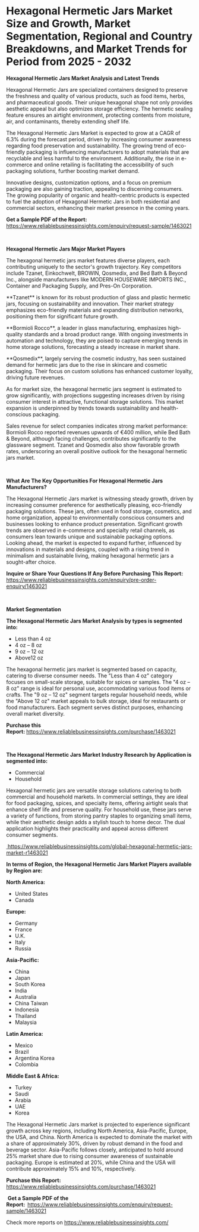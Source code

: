 <p><h1>Hexagonal Hermetic Jars Market Size and Growth, Market Segmentation, Regional and Country Breakdowns, and Market Trends for Period from 2025 -  2032</h1></p><p><strong>Hexagonal Hermetic Jars Market Analysis and Latest Trends</strong></p>
<p><p>Hexagonal Hermetic Jars are specialized containers designed to preserve the freshness and quality of various products, such as food items, herbs, and pharmaceutical goods. Their unique hexagonal shape not only provides aesthetic appeal but also optimizes storage efficiency. The hermetic sealing feature ensures an airtight environment, protecting contents from moisture, air, and contaminants, thereby extending shelf life.</p><p>The Hexagonal Hermetic Jars Market is expected to grow at a CAGR of 6.3% during the forecast period, driven by increasing consumer awareness regarding food preservation and sustainability. The growing trend of eco-friendly packaging is influencing manufacturers to adopt materials that are recyclable and less harmful to the environment. Additionally, the rise in e-commerce and online retailing is facilitating the accessibility of such packaging solutions, further boosting market demand. </p><p>Innovative designs, customization options, and a focus on premium packaging are also gaining traction, appealing to discerning consumers. The growing popularity of organic and health-centric products is expected to fuel the adoption of Hexagonal Hermetic Jars in both residential and commercial sectors, enhancing their market presence in the coming years.</p></p>
<p><strong>Get a Sample PDF of the Report:&nbsp;</strong> <a href="https://www.reliablebusinessinsights.com/enquiry/request-sample/1463021?utm_campaign=3455&utm_medium=2&utm_source=Github&utm_content=ia&utm_term=05042025&utm_id=hexagonal-hermetic-jars">https://www.reliablebusinessinsights.com/enquiry/request-sample/1463021</a></p>
<p>&nbsp;</p>
<p><strong>Hexagonal Hermetic Jars Major Market Players</strong></p>
<p><p>The hexagonal hermetic jars market features diverse players, each contributing uniquely to the sector's growth trajectory. Key competitors include Tzanet, Einkochwelt, BROWIN, Qosmedix, and Bed Bath & Beyond Inc., alongside manufacturers like MODERN HOUSEWARE IMPORTS INC., Container and Packaging Supply, and Pres-On Corporation.</p><p>**Tzanet** is known for its robust production of glass and plastic hermetic jars, focusing on sustainability and innovation. Their market strategy emphasizes eco-friendly materials and expanding distribution networks, positioning them for significant future growth.</p><p>**Bormioli Rocco**, a leader in glass manufacturing, emphasizes high-quality standards and a broad product range. With ongoing investments in automation and technology, they are poised to capture emerging trends in home storage solutions, forecasting a steady increase in market share.</p><p>**Qosmedix**, largely serving the cosmetic industry, has seen sustained demand for hermetic jars due to the rise in skincare and cosmetic packaging. Their focus on custom solutions has enhanced customer loyalty, driving future revenues.</p><p>As for market size, the hexagonal hermetic jars segment is estimated to grow significantly, with projections suggesting increases driven by rising consumer interest in attractive, functional storage solutions. This market expansion is underpinned by trends towards sustainability and health-conscious packaging.</p><p>Sales revenue for select companies indicates strong market performance: Bormioli Rocco reported revenues upwards of €400 million, while Bed Bath & Beyond, although facing challenges, contributes significantly to the glassware segment. Tzanet and Qosmedix also show favorable growth rates, underscoring an overall positive outlook for the hexagonal hermetic jars market.</p></p>
<p>&nbsp;</p>
<p><strong>What Are The Key Opportunities For Hexagonal Hermetic Jars Manufacturers?</strong></p>
<p><p>The Hexagonal Hermetic Jars market is witnessing steady growth, driven by increasing consumer preference for aesthetically pleasing, eco-friendly packaging solutions. These jars, often used in food storage, cosmetics, and home organization, appeal to environmentally conscious consumers and businesses looking to enhance product presentation. Significant growth trends are observed in e-commerce and specialty retail channels, as consumers lean towards unique and sustainable packaging options. Looking ahead, the market is expected to expand further, influenced by innovations in materials and designs, coupled with a rising trend in minimalism and sustainable living, making hexagonal hermetic jars a sought-after choice.</p></p>
<p><strong>Inquire or Share Your Questions If Any Before Purchasing This Report:</strong> <a href="https://www.reliablebusinessinsights.com/enquiry/pre-order-enquiry/1463021?utm_campaign=3455&utm_medium=2&utm_source=Github&utm_content=ia&utm_term=05042025&utm_id=hexagonal-hermetic-jars">https://www.reliablebusinessinsights.com/enquiry/pre-order-enquiry/1463021</a></p>
<p>&nbsp;</p>
<p><strong>Market Segmentation</strong></p>
<p><strong>The Hexagonal Hermetic Jars Market Analysis by types is segmented into:</strong></p>
<p><ul><li>Less than 4 oz</li><li>4 oz – 8 oz</li><li>9 oz – 12 oz</li><li>Above12 oz</li></ul></p>
<p><p>The hexagonal hermetic jars market is segmented based on capacity, catering to diverse consumer needs. The "Less than 4 oz" category focuses on small-scale storage, suitable for spices or samples. The "4 oz – 8 oz" range is ideal for personal use, accommodating various food items or crafts. The "9 oz – 12 oz" segment targets regular household needs, while the "Above 12 oz" market appeals to bulk storage, ideal for restaurants or food manufacturers. Each segment serves distinct purposes, enhancing overall market diversity.</p></p>
<p><strong>Purchase this Report:&nbsp;</strong><a href="https://www.reliablebusinessinsights.com/purchase/1463021?utm_campaign=3455&utm_medium=2&utm_source=Github&utm_content=ia&utm_term=05042025&utm_id=hexagonal-hermetic-jars">https://www.reliablebusinessinsights.com/purchase/1463021</a></p>
<p>&nbsp;</p>
<p><strong>The Hexagonal Hermetic Jars Market Industry Research by Application is segmented into:</strong></p>
<p><ul><li>Commercial</li><li>Household</li></ul></p>
<p><p>Hexagonal hermetic jars are versatile storage solutions catering to both commercial and household markets. In commercial settings, they are ideal for food packaging, spices, and specialty items, offering airtight seals that enhance shelf life and preserve quality. For household use, these jars serve a variety of functions, from storing pantry staples to organizing small items, while their aesthetic design adds a stylish touch to home decor. The dual application highlights their practicality and appeal across different consumer segments.</p></p>
<p><a href="https://www.reliablebusinessinsights.com/global-hexagonal-hermetic-jars-market-r1463021?utm_campaign=3455&utm_medium=2&utm_source=Github&utm_content=ia&utm_term=05042025&utm_id=hexagonal-hermetic-jars">&nbsp;https://www.reliablebusinessinsights.com/global-hexagonal-hermetic-jars-market-r1463021</a></p>
<p><strong>In terms of Region, the Hexagonal Hermetic Jars Market Players available by Region are:</strong></p>
<p>
    <p> <strong> North America: </strong>
        <ul>
            <li>United States</li>
            <li>Canada</li>
        </ul>
        </p> 
    <p> <strong> Europe: </strong>
        <ul>
            <li>Germany</li>
            <li>France</li>
            <li>U.K.</li>
            <li>Italy</li>
            <li>Russia</li>
        </ul>
        </p> 
    <p> <strong> Asia-Pacific: </strong>
        <ul>
            <li>China</li>
            <li>Japan</li>
            <li>South Korea</li>
            <li>India</li>
            <li>Australia</li>
            <li>China Taiwan</li>
            <li>Indonesia</li>
            <li>Thailand</li>
            <li>Malaysia</li>
        </ul>
        </p> 
    <p> <strong> Latin America: </strong>
        <ul>
            <li>Mexico</li>
            <li>Brazil</li>
            <li>Argentina Korea</li>
            <li>Colombia</li>
        </ul>
        </p> 
    <p> <strong> Middle East & Africa: </strong>
        <ul>
            <li>Turkey</li>
            <li>Saudi</li>
            <li>Arabia</li>
            <li>UAE</li>
            <li>Korea</li>
        </ul>
    </p>
    </p>
<p><p>The Hexagonal Hermetic Jars market is projected to experience significant growth across key regions, including North America, Asia-Pacific, Europe, the USA, and China. North America is expected to dominate the market with a share of approximately 30%, driven by robust demand in the food and beverage sector. Asia-Pacific follows closely, anticipated to hold around 25% market share due to rising consumer awareness of sustainable packaging. Europe is estimated at 20%, while China and the USA will contribute approximately 15% and 10%, respectively.</p></p>
<p><strong>Purchase this Report: </strong><a href="https://www.reliablebusinessinsights.com/purchase/1463021?utm_campaign=3455&utm_medium=2&utm_source=Github&utm_content=ia&utm_term=05042025&utm_id=hexagonal-hermetic-jars">https://www.reliablebusinessinsights.com/purchase/1463021</a></p>
<p>&nbsp;<strong>Get a Sample PDF of the Report:&nbsp;&nbsp;</strong><a href="https://www.reliablebusinessinsights.com/enquiry/request-sample/1463021?utm_campaign=3455&utm_medium=2&utm_source=Github&utm_content=ia&utm_term=05042025&utm_id=hexagonal-hermetic-jars">https://www.reliablebusinessinsights.com/enquiry/request-sample/1463021</a></p>
<p><strong></strong></p>
<p>Check more reports on <a href="https://www.reliablebusinessinsights.com/?utm_campaign=3455&utm_medium=2&utm_source=Github&utm_content=ia&utm_term=05042025&utm_id=hexagonal-hermetic-jars">https://www.reliablebusinessinsights.com/</a></p>